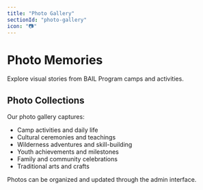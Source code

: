 ```yaml
---
title: "Photo Gallery"
sectionId: "photo-gallery"
icon: "📷"
---
```


# Photo Memories

Explore visual stories from BAIL Program camps and activities.

## Photo Collections

Our photo gallery captures:
- Camp activities and daily life
- Cultural ceremonies and teachings
- Wilderness adventures and skill-building
- Youth achievements and milestones
- Family and community celebrations
- Traditional arts and crafts

Photos can be organized and updated through the admin interface.
